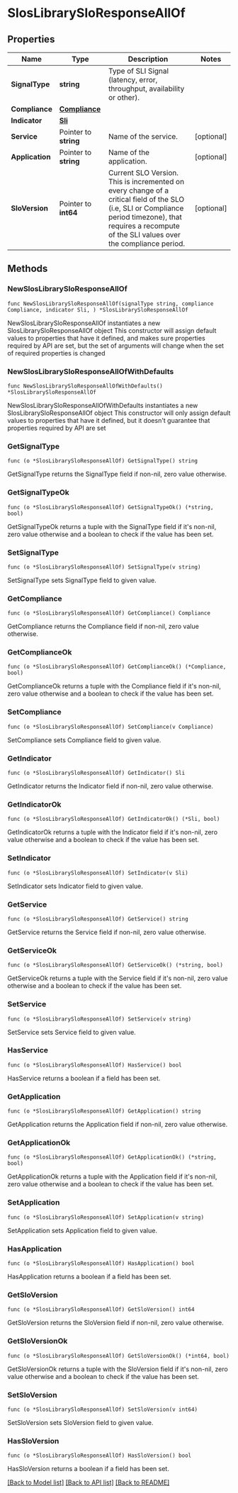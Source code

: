 # SlosLibrarySloResponseAllOf

## Properties

Name | Type | Description | Notes
------------ | ------------- | ------------- | -------------
**SignalType** | **string** | Type of SLI Signal (latency, error, throughput, availability or other). | 
**Compliance** | [**Compliance**](Compliance.md) |  | 
**Indicator** | [**Sli**](Sli.md) |  | 
**Service** | Pointer to **string** | Name of the service. | [optional] 
**Application** | Pointer to **string** | Name of the application. | [optional] 
**SloVersion** | Pointer to **int64** | Current SLO Version. This is incremented on every change of a critical field of the SLO (i.e, SLI or Compliance period timezone), that requires a recompute of the SLI values over the compliance period. | [optional] 

## Methods

### NewSlosLibrarySloResponseAllOf

`func NewSlosLibrarySloResponseAllOf(signalType string, compliance Compliance, indicator Sli, ) *SlosLibrarySloResponseAllOf`

NewSlosLibrarySloResponseAllOf instantiates a new SlosLibrarySloResponseAllOf object
This constructor will assign default values to properties that have it defined,
and makes sure properties required by API are set, but the set of arguments
will change when the set of required properties is changed

### NewSlosLibrarySloResponseAllOfWithDefaults

`func NewSlosLibrarySloResponseAllOfWithDefaults() *SlosLibrarySloResponseAllOf`

NewSlosLibrarySloResponseAllOfWithDefaults instantiates a new SlosLibrarySloResponseAllOf object
This constructor will only assign default values to properties that have it defined,
but it doesn't guarantee that properties required by API are set

### GetSignalType

`func (o *SlosLibrarySloResponseAllOf) GetSignalType() string`

GetSignalType returns the SignalType field if non-nil, zero value otherwise.

### GetSignalTypeOk

`func (o *SlosLibrarySloResponseAllOf) GetSignalTypeOk() (*string, bool)`

GetSignalTypeOk returns a tuple with the SignalType field if it's non-nil, zero value otherwise
and a boolean to check if the value has been set.

### SetSignalType

`func (o *SlosLibrarySloResponseAllOf) SetSignalType(v string)`

SetSignalType sets SignalType field to given value.


### GetCompliance

`func (o *SlosLibrarySloResponseAllOf) GetCompliance() Compliance`

GetCompliance returns the Compliance field if non-nil, zero value otherwise.

### GetComplianceOk

`func (o *SlosLibrarySloResponseAllOf) GetComplianceOk() (*Compliance, bool)`

GetComplianceOk returns a tuple with the Compliance field if it's non-nil, zero value otherwise
and a boolean to check if the value has been set.

### SetCompliance

`func (o *SlosLibrarySloResponseAllOf) SetCompliance(v Compliance)`

SetCompliance sets Compliance field to given value.


### GetIndicator

`func (o *SlosLibrarySloResponseAllOf) GetIndicator() Sli`

GetIndicator returns the Indicator field if non-nil, zero value otherwise.

### GetIndicatorOk

`func (o *SlosLibrarySloResponseAllOf) GetIndicatorOk() (*Sli, bool)`

GetIndicatorOk returns a tuple with the Indicator field if it's non-nil, zero value otherwise
and a boolean to check if the value has been set.

### SetIndicator

`func (o *SlosLibrarySloResponseAllOf) SetIndicator(v Sli)`

SetIndicator sets Indicator field to given value.


### GetService

`func (o *SlosLibrarySloResponseAllOf) GetService() string`

GetService returns the Service field if non-nil, zero value otherwise.

### GetServiceOk

`func (o *SlosLibrarySloResponseAllOf) GetServiceOk() (*string, bool)`

GetServiceOk returns a tuple with the Service field if it's non-nil, zero value otherwise
and a boolean to check if the value has been set.

### SetService

`func (o *SlosLibrarySloResponseAllOf) SetService(v string)`

SetService sets Service field to given value.

### HasService

`func (o *SlosLibrarySloResponseAllOf) HasService() bool`

HasService returns a boolean if a field has been set.

### GetApplication

`func (o *SlosLibrarySloResponseAllOf) GetApplication() string`

GetApplication returns the Application field if non-nil, zero value otherwise.

### GetApplicationOk

`func (o *SlosLibrarySloResponseAllOf) GetApplicationOk() (*string, bool)`

GetApplicationOk returns a tuple with the Application field if it's non-nil, zero value otherwise
and a boolean to check if the value has been set.

### SetApplication

`func (o *SlosLibrarySloResponseAllOf) SetApplication(v string)`

SetApplication sets Application field to given value.

### HasApplication

`func (o *SlosLibrarySloResponseAllOf) HasApplication() bool`

HasApplication returns a boolean if a field has been set.

### GetSloVersion

`func (o *SlosLibrarySloResponseAllOf) GetSloVersion() int64`

GetSloVersion returns the SloVersion field if non-nil, zero value otherwise.

### GetSloVersionOk

`func (o *SlosLibrarySloResponseAllOf) GetSloVersionOk() (*int64, bool)`

GetSloVersionOk returns a tuple with the SloVersion field if it's non-nil, zero value otherwise
and a boolean to check if the value has been set.

### SetSloVersion

`func (o *SlosLibrarySloResponseAllOf) SetSloVersion(v int64)`

SetSloVersion sets SloVersion field to given value.

### HasSloVersion

`func (o *SlosLibrarySloResponseAllOf) HasSloVersion() bool`

HasSloVersion returns a boolean if a field has been set.


[[Back to Model list]](../README.md#documentation-for-models) [[Back to API list]](../README.md#documentation-for-api-endpoints) [[Back to README]](../README.md)


